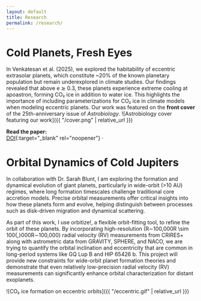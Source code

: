 ```yaml
---
layout: default
title: Research
permalink: /research/
---
```


# Cold Planets, Fresh Eyes

In Venkatesan et al. (2025), we explored the habitability of eccentric extrasolar planets, which constitute ~20% of the known planetary population but remain underexplored in climate studies. Our findings revealed that above e ≳ 0.3, these planets experience extreme cooling at apoastron, forming CO₂ ice in addition to water ice. This highlights the importance of including parameterizations for CO₂ ice in climate models when modeling eccentric planets. Our work was featured on the **front cover** of the 25th-anniversary issue of *Astrobiology*.
![Astrobiology cover featuring our work]({{ "/cover.png" | relative_url }})

**Read the paper:**  
[DOI](https://www.liebertpub.com/doi/10.1089/ast.2023.0103){:target="_blank" rel="noopener"} ·

# Orbital Dynamics of Cold Jupiters
In collaboration with Dr. Sarah Blunt, I am exploring the formation and dynamical evolution of giant planets, particularly in wide-orbit (>10 AU) regimes, where long formation timescales challenge traditional core accretion models. Precise orbital measurements offer critical insights into how these planets form and evolve, helping distinguish between processes such as disk-driven migration and dynamical scattering.

As part of this work, I use orbitize!, a flexible orbit-fitting tool, to refine the orbit of these planets. By incorporating high-resolution (R∼100,000R \sim 100{,}000R∼100,000) radial velocity (RV) measurements from CRIRES+ along with astrometric data from GRAVITY, SPHERE, and NACO, we are trying to quantify the orbital inclination and eccentricity that are common in long-period systems like GQ Lup B and HIP 65426 b. This project will provide new constraints for wide-orbit planet formation theories and demonstrate that even relatively low-precision radial velocity (RV) measurements can significantly enhance orbital characterization for distant exoplanets.

![CO₂ ice formation on eccentric orbits]({{ "/eccentric.gif" | relative_url }})



